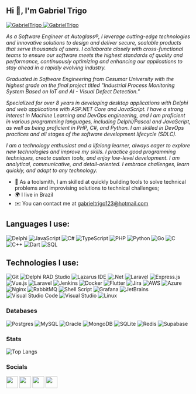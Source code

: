 <h2 align="left">Hi 👋, I'm Gabriel Trigo</h2>

<p align="left">
	<a href="https://github.com/GabrielTrigo">
		<img src="https://komarev.com/ghpvc/?username=GabrielTrigo&label=Profile%20views&color=0e75b6&style=flat" alt="GabrielTrigo" />
	</a>
	<a href="https://github.com/GabrielTrigo">
		<img src="https://img.shields.io/github/followers/GabrielTrigo?label=Followers" alt="GabrielTrigo" />
	</a>
</p>

*As a Software Engineer at Autoglass®, I leverage cutting-edge technologies and innovative solutions to design and deliver secure, scalable products that serve thousands of users. I collaborate closely with cross-functional teams to ensure our software meets the highest standards of quality and performance, continuously optimizing and enhancing our applications to stay ahead in a rapidly evolving industry.*

*Graduated in Software Engineering from Cesumar University with the highest grade on the final project titled "Industrial Process Monitoring System Based on IoT and AI - Visual Defect Detection."*

*Specialized for over 8 years in developing desktop applications with Delphi and web applications with ASP.NET Core and JavaScript. I have a strong interest in Machine Learning and DevOps engineering, and I am proficient in various programming languages, including Delphi/Pascal and JavaScript, as well as being proficient in PHP, C#, and Python. I am skilled in DevOps practices and all stages of the software development lifecycle (SDLC).*

*I am a technology enthusiast and a lifelong learner, always eager to explore new technologies and improve my skills. I practice good programming techniques, create custom tools, and enjoy low-level development. I am analytical, communicative, and detail-oriented. I embrace challenges, learn quickly, and adapt to any technology.*

- 🚀 As a toolsmith, I am skilled at quickly building tools to solve technical problems and improvising solutions to technical challenges;
- 🌍 I live in Brazil
- ✉️ You can contact me at [gabrieltrigo123@hotmail.com](mailto:gabrieltrigo123@hotmail.com)

## Languages I use:
![Delphi](https://img.shields.io/badge/Delphi-000000?style=for-the-badge&logo=delphi&logoColor=white)
![JavaScript](https://img.shields.io/badge/javascript-000000.svg?style=for-the-badge&logo=javascript&logoColor=white)
![C#](https://img.shields.io/badge/c%23-000000.svg?style=for-the-badge&logo=csharp&logoColor=white)
![TypeScript](https://img.shields.io/badge/typescript-000000.svg?style=for-the-badge&logo=typescript&logoColor=white)
![PHP](https://img.shields.io/badge/php-000000.svg?style=for-the-badge&logo=php&logoColor=white)
![Python](https://img.shields.io/badge/python-000000?style=for-the-badge&logo=python&logoColor=white)
![Go](https://img.shields.io/badge/go-000000.svg?style=for-the-badge&logo=go&logoColor=white)
![C](https://img.shields.io/badge/c-000000.svg?style=for-the-badge&logo=c&logoColor=white)
![C++](https://img.shields.io/badge/c++-000000.svg?style=for-the-badge&logo=c%2B%2B&logoColor=white)
![Dart](https://img.shields.io/badge/dart-000000.svg?style=for-the-badge&logo=dart&logoColor=white)
![SQL](https://img.shields.io/badge/-SQL-000000?style=for-the-badge&logo=MySQL&logoColor=white)

## Technologies I use:
![Git](https://img.shields.io/badge/-Git-000000?style=for-the-badge&logo=git&logoColor=white)
![Delphi RAD Studio](https://img.shields.io/badge/Delphi_RAD_Studio-000000?style=for-the-badge&logo=delphi&logoColor=white)
![Lazarus IDE](https://img.shields.io/badge/-Lazarus-000000?style=for-the-badge&logo=Lazarus&logoColor=white)
![.Net](https://img.shields.io/badge/.NET-000000?style=for-the-badge&logo=.net&logoColor=white)
![Laravel](https://img.shields.io/badge/laravel-000000.svg?style=for-the-badge&logo=laravel&logoColor=white)
![Express.js](https://img.shields.io/badge/express.js-000000.svg?style=for-the-badge&logo=express&logoColor=white)
![Vue.js](https://img.shields.io/badge/vuejs-000000.svg?style=for-the-badge&logo=vuedotjs&logoColor=white)
![Laravel](https://img.shields.io/badge/laravel-000000.svg?style=for-the-badge&logo=laravel&logoColor=white)
![Jenkins](https://img.shields.io/badge/jenkins-000000.svg?style=for-the-badge&logo=jenkins&logoColor=white)
![Docker](https://img.shields.io/badge/docker-000000.svg?style=for-the-badge&logo=docker&logoColor=white)
![Flutter](https://img.shields.io/badge/Flutter-000000.svg?style=for-the-badge&logo=Flutter&logoColor=white)
![Jira](https://img.shields.io/badge/jira-000000.svg?style=for-the-badge&logo=jira&logoColor=white)
![AWS](https://img.shields.io/badge/AWS-000000.svg?style=for-the-badge&logo=amazon-aws&logoColor=white)
![Azure](https://img.shields.io/badge/azure-000000.svg?style=for-the-badge&logo=microsoftazure&logoColor=white)
![Nginx](https://img.shields.io/badge/nginx-000000.svg?style=for-the-badge&logo=nginx&logoColor=white)
![RabbitMQ](https://img.shields.io/badge/Rabbitmq-000000?style=for-the-badge&logo=rabbitmq&logoColor=white)
![Shell Script](https://img.shields.io/badge/shell_script-000000.svg?style=for-the-badge&logo=gnu-bash&logoColor=white)
![Grafana](https://img.shields.io/badge/grafana-000000.svg?style=for-the-badge&logo=grafana&logoColor=white)
![JetBrains](https://img.shields.io/badge/-JetBrains-000000?style=for-the-badge&logo=JetBrains)
![Visual Studio Code](https://img.shields.io/badge/Visual%20Studio%20Code-000000.svg?style=for-the-badge&logo=visual-studio-code&logoColor=white)
![Visual Studio](https://img.shields.io/badge/Visual%20Studio-000000.svg?style=for-the-badge&logo=visual-studio&logoColor=white)
![Linux](https://img.shields.io/badge/Linux-000000?style=for-the-badge&logo=linux&logoColor=white)

### Databases
![Postgres](https://img.shields.io/badge/postgres-000000.svg?style=for-the-badge&logo=postgresql&logoColor=white)
![MySQL](https://img.shields.io/badge/mysql-000000.svg?style=for-the-badge&logo=mysql&logoColor=white)
![Oracle](https://img.shields.io/badge/Oracle-000000?style=for-the-badge&logo=oracle&logoColor=white)
![MongoDB](https://img.shields.io/badge/MongoDB-000000.svg?style=for-the-badge&logo=mongodb&logoColor=white)
![SQLite](https://img.shields.io/badge/sqlite-000000.svg?style=for-the-badge&logo=sqlite&logoColor=white)
![Redis](https://img.shields.io/badge/redis-000000.svg?style=for-the-badge&logo=redis&logoColor=white)
![Supabase](https://img.shields.io/badge/Supabase-000000?style=for-the-badge&logo=supabase&logoColor=white)

### Stats
![Top Langs](https://github-readme-stats.vercel.app/api/top-langs/?username=GabrielTrigo&hide_progress=true&theme=dark)

### Socials

<p align="left"> <a href="https://discord.com/users/gab.trigo#5952" target="_blank" rel="noreferrer"><img src="https://raw.githubusercontent.com/danielcranney/readme-generator/main/public/icons/socials/discord.svg" width="32" height="32" /></a> <a href="http://www.instagram.com/gatrigo" target="_blank" rel="noreferrer"><img src="https://raw.githubusercontent.com/danielcranney/readme-generator/main/public/icons/socials/instagram.svg" width="32" height="32" /></a> <a href="https://www.linkedin.com/in/gabriel-trigo-982968161" target="_blank" rel="noreferrer"><img src="https://raw.githubusercontent.com/danielcranney/readme-generator/main/public/icons/socials/linkedin.svg" width="32" height="32" /></a> <a href="https://www.youtube.com/c/GabrielTrigo" target="_blank" rel="noreferrer"><img src="https://raw.githubusercontent.com/danielcranney/readme-generator/main/public/icons/socials/youtube.svg" width="32" height="32" /></a></p>
